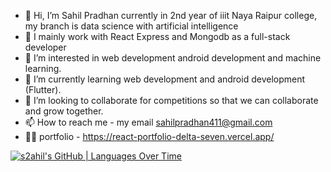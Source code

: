 - 👋 Hi, I’m Sahil Pradhan currently in 2nd year of  iiit Naya Raipur college, my branch is data science with artificial intelligence
- 🏢 I mainly work with React Express and Mongodb as a full-stack developer 
- 👀 I’m interested in web development android development and  machine learning.
- 🌱 I’m currently learning web development and android development (Flutter).
- 💞️ I’m looking to collaborate for competitions so that we can collaborate and grow together.
- 📫 How to reach me - my email sahilpradhan411@gmail.com
- 🧑‍🏫  portfolio - https://react-portfolio-delta-seven.vercel.app/

<!---
s2ahil/s2ahil is a ✨ special ✨ repository because its `README.md` (this file) appears on your GitHub profile.
You can click the Preview link to take a look at your changes.
--->

[![s2ahil's GitHub | Languages Over Time](https://stats.quine.sh/s2ahil/languages-over-time?theme=dark)](https://quine.sh)
